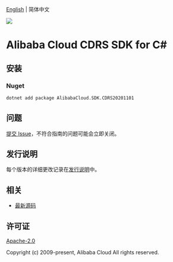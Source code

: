 [English](README.md) | 简体中文

![](https://aliyunsdk-pages.alicdn.com/icons/AlibabaCloud.svg)

# Alibaba Cloud CDRS SDK for C#

## 安装

### Nuget

```bash
dotnet add package AlibabaCloud.SDK.CDRS20201101
```

## 问题

[提交 Issue](https://github.com/aliyun/alibabacloud-csharp-sdk/issues/new)，不符合指南的问题可能会立即关闭。

## 发行说明

每个版本的详细更改记录在[发行说明](./ChangeLog.md)中。

## 相关

* [最新源码](https://github.com/aliyun/alibabacloud-csharp-sdk/)

## 许可证

[Apache-2.0](http://www.apache.org/licenses/LICENSE-2.0)

Copyright (c) 2009-present, Alibaba Cloud All rights reserved.
